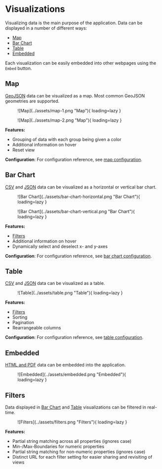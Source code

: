 # Visualizations

Visualizing data is the main purpose of the application. Data can be displayed in a number of different ways:

* [Map](#map)
* [Bar Chart](#bar-chart)
* [Table](#table)
* [Embedded](#embedded)

Each visualization can be easily embedded into other webpages using the `Embed` button.

## Map

[GeoJSON](../configuration/data-types.md#geojson) data can be visualized as a map. Most common GeoJSON geometries are supported.

<figure markdown="span">
    ![Map](../assets/map-1.png "Map"){ loading=lazy }
</figure>
<figure markdown="span">
    ![Map](../assets/map-2.png "Map"){ loading=lazy }
</figure>

**Features:**

* Grouping of data with each group being given a color
* Additional information on hover
* Reset view

**Configuration**: For configuration reference, see [map configuration](../configuration/visualizations.md#map).

## Bar Chart

[CSV](../configuration/data-types.md#csv) and [JSON](../configuration/data-types.md#json) data can be visualized as a horizontal or vertical bar chart.

<figure markdown="span">
    ![Bar Chart](../assets/bar-chart-horizontal.png "Bar Chart"){ loading=lazy }
</figure>
<figure markdown="span">
    ![Bar Chart](../assets/bar-chart-vertical.png "Bar Chart"){ loading=lazy }
</figure>

**Features:**

* [Filters](#filters)
* Additional information on hover
* Dynamically select and deselect x- and y-axes

**Configuration**: For configuration reference, see [bar chart configuration](../configuration/visualizations.md#bar-chart).

## Table

[CSV](../configuration/data-types.md#csv) and [JSON](../configuration/data-types.md#json) data can be visualized as a table.

<figure markdown="span">
    ![Table](../assets/table.png "Table"){ loading=lazy }
</figure>

**Features:**

* [Filters](#filters)
* Sorting
* Pagination
* Rearrangeable columns

**Configuration**: For configuration reference, see [table configuration](../configuration/visualizations.en.md#table).

## Embedded

[HTML and PDF](../configuration/data-types.md#html-and-pdf) data can be embedded into the application.

<figure markdown="span">
    ![Embedded](../assets/embedded.png "Embedded"){ loading=lazy }
</figure>

## Filters

Data displayed in [Bar Chart](#bar-chart) and [Table](#table) visualizations can be filtered in real-time.

<figure markdown="span">
    ![Filters](../assets/filters.png "Filters"){ loading=lazy }
</figure>

**Features:**

* Partial string matching across all properties (ignores case)
* Min-/Max-Boundaries for numeric properties
* Partial string matching for non-numeric properties (ignores case)
* Distinct URL for each filter setting for easier sharing and revisiting of views
